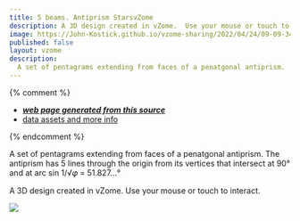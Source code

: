 ```yaml
---
title: 5 beams. Antiprism StarsvZome
description: A 3D design created in vZome.  Use your mouse or touch to interact.
image: https://John-Kostick.github.io/vzome-sharing/2022/04/24/09-09-34-5-beams.-AntiprismvZome/5-beams.-AntiprismvZome.png
published: false
layout: vzome
description:
  A set of pentagrams extending from faces of a penatgonal antiprism.
---
```


{% comment %}
 - [***web page generated from this source***](<https://John-Kostick.github.io/vzome-sharing/2022/04/24/5-beams.-AntiprismvZome-09-09-34.html>)
 - [data assets and more info](<https://github.com/John-Kostick/vzome-sharing/tree/main/2022/04/24/09-09-34-5-beams.-AntiprismvZome/>)
 
{% endcomment %}

  A set of pentagrams extending from faces of a penatgonal antiprism. The antiprism has 5 lines through the origin from its vertices that intersect at 90° and at arc sin 1/√𝜑 = 51.827...°

A 3D design created in vZome.  Use your mouse or touch to interact.

<vzome-viewer style="width: 100%; height: 65vh;"
       src="https://John-Kostick.github.io/vzome-sharing/2022/04/24/09-09-34-5-beams.-AntiprismvZome/5-beams.-AntiprismvZome.vZome" >
  <img src="https://John-Kostick.github.io/vzome-sharing/2022/04/24/09-09-34-5-beams.-AntiprismvZome/5-beams.-AntiprismvZome.png" />
</vzome-viewer>
